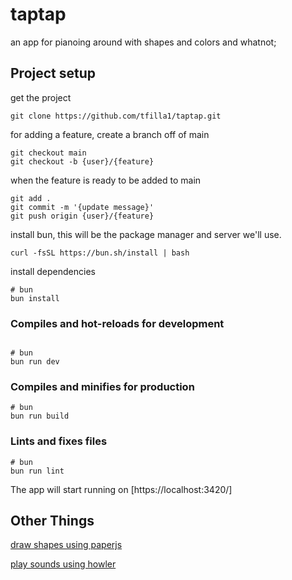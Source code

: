 # taptap

an app for pianoing around with shapes and colors and whatnot;


## Project setup

get the project

```{shell}
git clone https://github.com/tfilla1/taptap.git
```

for adding a feature, create a branch off of main

```{shell}
git checkout main
git checkout -b {user}/{feature}
```

when the feature is ready to be added to main

```{shell}
git add .
git commit -m '{update message}'
git push origin {user}/{feature}
```

install bun, this will be the package manager and server we'll use.

```{shell}
curl -fsSL https://bun.sh/install | bash
```

install dependencies

``` {shell}
# bun 
bun install
```

### Compiles and hot-reloads for development

``` {shell}

# bun 
bun run dev
```

### Compiles and minifies for production

```{shell}
# bun 
bun run build
```

### Lints and fixes files

```{shell}
# bun 
bun run lint
```

The app will start running on [https://localhost:3420/]


## Other Things

[draw shapes using paperjs](http://paperjs.org/)

[play sounds using howler](https://howlerjs.com/)
